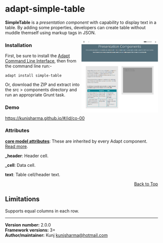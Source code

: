 # adapt-simple-table  


**SimpleTable** is a *presentation component* with capability to display text in a table. By adding some properties, developers can create table without muddle themself using markup tags in JSON. 

<img src="sample/adapt-simple-table.png" alt="sample table component" align="right" width="50%">

### Installation
First, be sure to install the [Adapt Command Line Interface](https://github.com/cajones/adapt-cli), then from the command line run:-

    adapt install simple-table
    
Or, download the ZIP and extract into the src > components directory and run an appropriate Grunt task.

### Demo

https://kunjsharma.github.io/#/id/co-00

### Attributes

[**core model attributes**](https://github.com/adaptlearning/adapt_framework/wiki/Core-model-attributes): These are inherited by every Adapt component. [Read more](https://github.com/adaptlearning/adapt_framework/wiki/Core-model-attributes).

**_header**: Header cell.

**_cell**: Data cell.

**text**: Table cell/header text.

<div float align=right><a href="#top">Back to Top</a></div>

## Limitations

Supports equal columns in each row. 

----------------------------
**Version number:**  2.0.0  
**Framework versions:** 3+  
**Author/maintainer:** Kunj kunjsharma@hotmail.com  
